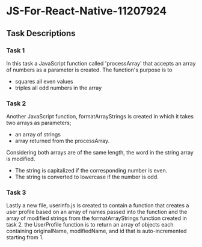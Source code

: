 # JS-For-React-Native-11207924


## Task Descriptions

### Task 1
In this task a JavaScript function called 'processArray' that accepts an array of numbers as a parameter is created. The function's purpose is to
- squares all even values 
- triples all odd numbers in the array 

### Task 2
Another JavaScript function, formatArrayStrings  is created in which it takes two arrays as parameters; 
- an array of strings 
- array returned from the processArray. 

Considering both arrays are of the same length, the word in the string array is modified. 
- The string is capitalized if the corresponding number is even.
- The string is converted to lowercase if the number is odd.

### Task 3
Lastly a new file, userinfo.js is created to contain a function that creates a user profile based on an array of names passed into the function and the array of modified strings from the formatArrayStrings function created in task 2. the UserProfile function is to return an array of objects  each containing originalName, modifiedName, and id that is auto-incremented starting from 1.